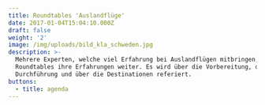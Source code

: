 ```yaml
---
title: Roundtables 'Auslandflüge'
date: 2017-01-04T15:04:10.000Z
draft: false
weight: '2'
image: /img/uploads/bild_kla_schweden.jpg
description: >-
  Mehrere Experten, welche viel Erfahrung bei Auslandflügen mitbringen, geben an
  Roundtables ihre Erfahrungen weiter. Es wird über die Vorbereitung, die
  Durchführung und über die Destinationen referiert.
buttons:
  - title: agenda
---
```


